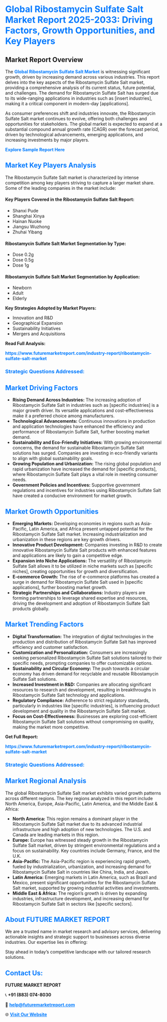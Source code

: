 <h1 style="color: #007BFF;">Global Ribostamycin Sulfate Salt Market Report 2025-2033: Driving Factors, Growth Opportunities, and Key Players</h1>

<section id="overview">
<h2>Market Report Overview</h2>
<p>The <a href="https://www.futuremarketreport.com/industry-report/ribostamycin-sulfate-salt-market" style="color: #007BFF; text-decoration: none;"><strong>Global Ribostamycin Sulfate Salt Market</strong></a> is witnessing significant growth, driven by increasing demand across various industries. This report delves into the key aspects of the Ribostamycin Sulfate Salt market, providing a comprehensive analysis of its current status, future potential, and challenges. The demand for Ribostamycin Sulfate Salt has surged due to its wide-ranging applications in industries such as [insert industries], making it a critical component in modern-day [applications].</p>
<p>As consumer preferences shift and industries innovate, the Ribostamycin Sulfate Salt market continues to evolve, offering both challenges and opportunities for stakeholders. The global market is expected to expand at a substantial compound annual growth rate (CAGR) over the forecast period, driven by technological advancements, emerging applications, and increasing investments by major players.</p>
</section>

<section id="overview">
<p><a href="https://www.futuremarketreport.com/request-sample/reportId=26826" style="color: #007BFF; text-decoration: none;"><strong>Explore Sample Report Here</strong></a></p>
</section>

<section id="key-players">
<h2 style="color: #007BFF;">Market Key Players Analysis</h2>
<p>The Ribostamycin Sulfate Salt market is characterized by intense competition among key players striving to capture a larger market share. Some of the leading companies in the market include:</p>
<h4>Key Players Covered in the Ribostamycin Sulfate Salt Report:</h4>
<ul><li>Shanxi Pude</li><li>Shanghai Xinya</li><li>Hainan Nuoke</li><li>Jiangsu Wuzhong</li><li>Zhuhai Yibang</li></ul>
<h4>Ribostamycin Sulfate Salt Market Segmentation by Type:</h4>
<ul><li>Dose 0.2g</li><li>Dose 0.5g</li><li>Dose 1g</li></ul>

<h4>Ribostamycin Sulfate Salt Market Segmentation by Application:</h4>
<ul><li>Newborn</li><li>Adult</li><li>Elderly</li></ul>
<p><strong>Key Strategies Adopted by Market Players:</strong></p>
<ul>
<li>Innovation and R&D</li>
<li>Geographical Expansion</li>
<li>Sustainability Initiatives</li>
<li>Mergers and Acquisitions</li>
</ul>
</section>

<section>
<p><strong>Read Full Analysis: </strong></p><a href="https://www.futuremarketreport.com/industry-report/ribostamycin-sulfate-salt-market" style="color: #007BFF; text-decoration: none;"><strong>https://www.futuremarketreport.com/industry-report/ribostamycin-sulfate-salt-market</strong></a>
<h3 style="color: #007BFF;">Strategic Questions Addressed:</h3>
</section>

<section id="driving-factors">
<h2 style="color: #007BFF;">Market Driving Factors</h2>
<ul>
<li><strong>Rising Demand Across Industries:</strong> The increasing adoption of Ribostamycin Sulfate Salt in industries such as [specific industries] is a major growth driver. Its versatile applications and cost-effectiveness make it a preferred choice among manufacturers.</li>
<li><strong>Technological Advancements:</strong> Continuous innovations in production and application technologies have enhanced the efficiency and performance of Ribostamycin Sulfate Salt, further boosting market demand.</li>
<li><strong>Sustainability and Eco-Friendly Initiatives:</strong> With growing environmental concerns, the demand for sustainable Ribostamycin Sulfate Salt solutions has surged. Companies are investing in eco-friendly variants to align with global sustainability goals.</li>
<li><strong>Growing Population and Urbanization:</strong> The rising global population and rapid urbanization have increased the demand for [specific products], where Ribostamycin Sulfate Salt plays a vital role in meeting consumer needs.</li>
<li><strong>Government Policies and Incentives:</strong> Supportive government regulations and incentives for industries using Ribostamycin Sulfate Salt have created a conducive environment for market growth.</li>
</ul>
</section>

<section id="growth-opportunities">
<h2 style="color: #007BFF;">Market Growth Opportunities</h2>
<ul>
<li><strong>Emerging Markets:</strong> Developing economies in regions such as Asia-Pacific, Latin America, and Africa present untapped potential for the Ribostamycin Sulfate Salt market. Increasing industrialization and urbanization in these regions are key growth drivers.</li>
<li><strong>Innovative Product Development:</strong> Companies investing in R&D to create innovative Ribostamycin Sulfate Salt products with enhanced features and applications are likely to gain a competitive edge.</li>
<li><strong>Expansion into Niche Applications:</strong> The versatility of Ribostamycin Sulfate Salt allows it to be utilized in niche markets such as [specific niches], creating opportunities for growth and diversification.</li>
<li><strong>E-commerce Growth:</strong> The rise of e-commerce platforms has created a surge in demand for Ribostamycin Sulfate Salt used in [specific applications], further boosting market growth.</li>
<li><strong>Strategic Partnerships and Collaborations:</strong> Industry players are forming partnerships to leverage shared expertise and resources, driving the development and adoption of Ribostamycin Sulfate Salt products globally.</li>
</ul>
</section>

<section id="trending-factors">
<h2 style="color: #007BFF;">Market Trending Factors</h2>
<ul>
<li><strong>Digital Transformation:</strong> The integration of digital technologies in the production and distribution of Ribostamycin Sulfate Salt has improved efficiency and customer satisfaction.</li>
<li><strong>Customization and Personalization:</strong> Consumers are increasingly seeking personalized Ribostamycin Sulfate Salt solutions tailored to their specific needs, prompting companies to offer customizable options.</li>
<li><strong>Sustainability and Circular Economy:</strong> The push towards a circular economy has driven demand for recyclable and reusable Ribostamycin Sulfate Salt solutions.</li>
<li><strong>Increased Investment in R&D:</strong> Companies are allocating significant resources to research and development, resulting in breakthroughs in Ribostamycin Sulfate Salt technology and applications.</li>
<li><strong>Regulatory Compliance:</strong> Adherence to strict regulatory standards, particularly in industries like [specific industries], is influencing product development and quality in the Ribostamycin Sulfate Salt market.</li>
<li><strong>Focus on Cost-Effectiveness:</strong> Businesses are exploring cost-efficient Ribostamycin Sulfate Salt solutions without compromising on quality, making the market more competitive.</li>
</ul>
</section>

<section>
<p><strong>Get Full Report: </strong></p><a href="https://www.futuremarketreport.com/industry-report/ribostamycin-sulfate-salt-market" style="color: #007BFF; text-decoration: none;"><strong>https://www.futuremarketreport.com/industry-report/ribostamycin-sulfate-salt-market</strong></a>
<h3 style="color: #007BFF;">Strategic Questions Addressed:</h3>
</section>


<section id="regional-analysis">
<h2 style="color: #007BFF;">Market Regional Analysis</h2>
<p>The global Ribostamycin Sulfate Salt market exhibits varied growth patterns across different regions. The key regions analyzed in this report include North America, Europe, Asia-Pacific, Latin America, and the Middle East & Africa:</p>
<ul>
<li><strong>North America:</strong> This region remains a dominant player in the Ribostamycin Sulfate Salt market due to its advanced industrial infrastructure and high adoption of new technologies. The U.S. and Canada are leading markets in this region.</li>
<li><strong>Europe:</strong> Europe has witnessed steady growth in the Ribostamycin Sulfate Salt market, driven by stringent environmental regulations and a focus on sustainability. Key countries include Germany, France, and the U.K.</li>
<li><strong>Asia-Pacific:</strong> The Asia-Pacific region is experiencing rapid growth, fueled by industrialization, urbanization, and increasing demand for Ribostamycin Sulfate Salt in countries like China, India, and Japan.</li>
<li><strong>Latin America:</strong> Emerging markets in Latin America, such as Brazil and Mexico, present significant opportunities for the Ribostamycin Sulfate Salt market, supported by growing industrial activities and investments.</li>
<li><strong>Middle East & Africa:</strong> The region’s growth is driven by expanding industries, infrastructure development, and increasing demand for Ribostamycin Sulfate Salt in sectors like [specific sectors].</li>
</ul>
</section>

<footer>
<h2 style="color: #007BFF;">About FUTURE MARKET REPORT</h2>
<p>We are a trusted name in market research and advisory services, delivering actionable insights and strategic support to businesses across diverse industries. Our expertise lies in offering:</p>

<p>Stay ahead in today’s competitive landscape with our tailored research solutions.</p>

<h2 style="color: #007BFF;">Contact Us:</h2>
<p><strong>FUTURE MARKET REPORT</strong></p>
<p>📞 <strong>+91 (883) 074-8030</strong></p>
<p>📧 <strong><a href="mailto:help@futuremarketreport.com" style="color: #007BFF;">help@futuremarketreport.com</a></strong></p>
<p>🌐 <strong><a href="https://www.futuremarketreport.com/" style="color: #007BFF;">Visit Our Website</a></strong></p>
</footer>